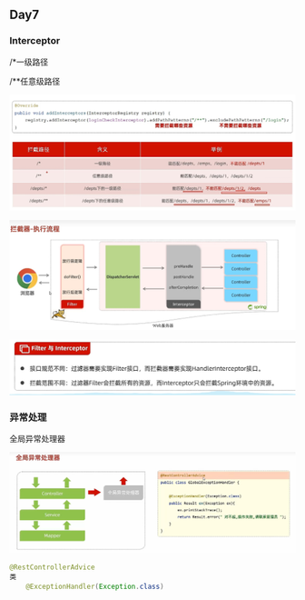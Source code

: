 ## Day7

### Interceptor

/*一级路径

/**任意级路径

![Interceptor](img/Interceptor.png)

![拦截器执行流程](img/拦截器执行流程.png)

![filter和Interceptor](img/filter和Interceptor.png)

### 异常处理

全局异常处理器

![全局异常处理器](img/全局异常处理器.png)

```java
@RestControllerAdvice
类
    @ExceptionHandler(Exception.class)
```

